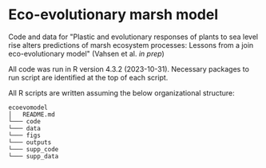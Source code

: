 # Eco-evolutionary marsh model

Code and data for "Plastic and evolutionary responses of plants to sea level rise alters predictions of marsh ecosystem processes: Lessons from a join eco-evolutionary model" (Vahsen et al. *in prep*)

All code was run in R version 4.3.2 (2023-10-31). Necessary packages to run script are identified at the top of each script.

All R scripts are written assuming the below organizational structure:
```
ecoevomodel
│   README.md
└─── code
└─── data
└─── figs
└─── outputs
└─── supp_code
└─── supp_data
```
